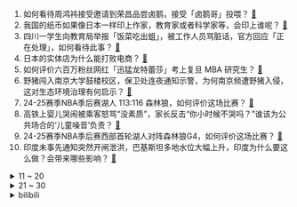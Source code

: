 1. 如何看待周鸿祎接受邀请到荣昌品尝卤鹅，接受「卤鹅哥」投喂？ [:link:](https://www.zhihu.com/question/1899614241478154055)
2. 我国的纸币如果像日本一样印上作家，教育家或者科学家等，会印上谁呢？ [:link:](https://www.zhihu.com/question/40327952)
3. 四川一学生向教育局举报「饭菜吃出蛆」，被工作人员骂脏话，官方回应「正在处理」，如何看待此事？ [:link:](https://www.zhihu.com/question/1899884965916799371)
4. 日本的实体店为什么能打败电商？ [:link:](https://www.zhihu.com/question/584328264)
5. 如何评价六百万粉丝网红「迅猛龙特蕾莎」考上复旦 MBA 研究生？ [:link:](https://www.zhihu.com/question/1899385214662325283)
6. 野猪闯入南京大学鼓楼校区，保卫处连夜通知示警，为何南京频遭野猪入侵，这对生态环境治理有何启示？ [:link:](https://www.zhihu.com/question/1899833413860548872)
7. 24-25赛季NBA季后赛湖人 113:116 森林狼，如何评价这场比赛？ [:link:](https://www.zhihu.com/question/1900035827851048115)
8. 高铁上婴儿哭闹被乘客怒骂“没素质”，家长反击“你小时候不哭吗？”谁该为公共场合的‘儿童噪音’负责？ [:link:](https://www.zhihu.com/question/1899247073322303732)
9. 24-25赛季NBA季后赛西部首轮湖人对阵森林狼G4，如何评价这场比赛？ [:link:](https://www.zhihu.com/question/1900050714216109630)
10. 印度未事先通知突然开闸泄洪，巴基斯坦多地水位大幅上升，印度为什么要这么做？会带来哪些影响？ [:link:](https://www.zhihu.com/question/1899819271124641340)
<details>
<summary>11 ~ 20</summary>

11. 纯电小跑车SC01上市，售价22.98万元，零百加速 2.9 秒，新车为了性能做了哪些设计？谁会买？ [:link:](https://www.zhihu.com/question/1899774784646115918)
12. 国家市场监管总局表示「长和港口交易各方不得采取任何方式规避反垄断审查」，释放哪些信息？ [:link:](https://www.zhihu.com/question/1899876122272966313)
13. NBA 季后赛首轮，湖人 113:116 森林狼，系列赛 1:3 落后，如何评价这场比赛？ [:link:](https://www.zhihu.com/question/1900076052765730797)
14. 中纪委通报河北三河广告牌事件，称该市「搞形式主义一刀切，损害群众利益」，起到哪些警示作用？ [:link:](https://www.zhihu.com/question/1899869962123829828)
15. 董明珠称「有些空调竟卖到 1000 块，是纸糊的吗」，便宜空调质量一定不好吗？价格战如何影响空调行业？ [:link:](https://www.zhihu.com/question/1898384187913929297)
16. 白酒是否在失去在 00 后一代人的市场? [:link:](https://www.zhihu.com/question/12303778372)
17. 香港规定带超过 19 支烟到香港，将罚款 5000 港元，为什么是 19 支，有什么特殊考量吗？ [:link:](https://www.zhihu.com/question/1899511376843601137)
18. 库克计划最快明年在印度组装所有销往美国的iPhone，这对中国有哪些影响？ [:link:](https://www.zhihu.com/question/1899199372975124602)
19. 降维打击是什么意思，老师们？可以举个直观点的例子吗? [:link:](https://www.zhihu.com/question/658978582)
20. 怀疑「弟弟不爱说话、变得抑郁」是因为在学校被老师骂了，我该如何引导他说出心事？ [:link:](https://www.zhihu.com/question/1898889858941953125)
</details>
<details>
<summary>21 ~ 30</summary>

21. 职场中的「拍马屁」是技巧还是歪风？ [:link:](https://www.zhihu.com/question/1899268986065093461)
22. 新进入一个部门，如何做到不被孤立？ [:link:](https://www.zhihu.com/question/14240006162)
23. 你认为的《海贼王》顶级战力梯队是怎样的? [:link:](https://www.zhihu.com/question/624648325)
24. 世界上真的会有人无条件爱你吗? [:link:](https://www.zhihu.com/question/13590258836)
25. 美方称将恢复数千名近期被终止的外国学生合法身份，为何政策急转弯？暴露出哪些问题？ [:link:](https://www.zhihu.com/question/1899410379832005587)
26. 为什么很多城市都比较重视跑步搞马拉松，而篮球、足球、乒乓球、羽毛球赛举办的凤毛麟角呢？ [:link:](https://www.zhihu.com/question/1897761830895587743)
27. 明明主机性价比很高，为什么中国玩家却好像没有购买游戏主机的习惯？ [:link:](https://www.zhihu.com/question/1898457041439274795)
28. 复旦大学校友夫妇一次性捐赠 10 亿，如何看待此事？ [:link:](https://www.zhihu.com/question/1898380285139227970)
29. 如果哪天人类科研水平推进到连天才都必须念书念一百年才能继续推进，那人类科技发展是不是就停滞了？ [:link:](https://www.zhihu.com/question/1894880358522151950)
30. 今年五一假期已有超 10 部电影定档，你最期待哪一部？为什么？ [:link:](https://www.zhihu.com/question/1899062702401355867)
</details><details>
<summary>bilibili</summary>

</details>